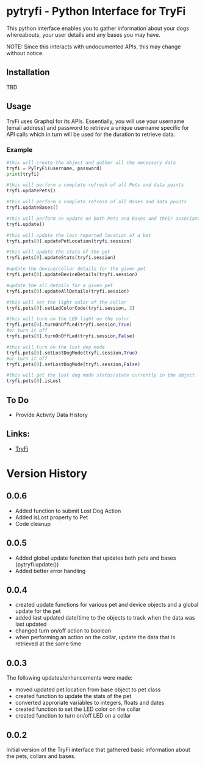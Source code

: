 # pytryfi - Python Interface for TryFi
This python interface enables you to gather information about your dogs whereabouts, your user details and any bases you may have.

NOTE: Since this interacts with undocumented APIs, this may change without notice.

## Installation
TBD

## Usage
TryFi uses Graphql for its APIs. Essentially, you will use your username (email address) and password to retrieve a unique username specific for API calls which in turn will be used for the duration to retrieve data.

### Example
```python
#this will create the object and gather all the necessary data
tryfi = PyTryFi(username, password)
print(tryfi)

#this will perform a complete refresh of all Pets and data points
tryfi.updatePets()

#this will perform a complete refresh of all Bases and data points
tryfi.updateBases()

#this will perform an update on both Pets and Bases and their associated data points
tryfi.update()

#this will update the last reported location of a bet
tryfi.pets[0].updatePetLocation(tryfi.session)

#this will update the stats of the pet 
tryfi.pets[0].updateStats(tryfi.session)

#update the device/collar details for the given pet
tryfi.pets[0].updateDeviceDetails(tryfi.session)

#update the all details for a given pet
tryfi.pets[0].updateAllDetails(tryfi.session)

#this will set the light color of the collar
tryfi.pets[0].setLedColorCode(tryfi.session, 2)

#this will turn on the LED light on the color
tryfi.pets[0].turnOnOffLed(tryfi.session,True)
#or turn it off
tryfi.pets[0].turnOnOffLed(tryfi.session,False)

#this will turn on the lost dog mode
tryfi.pets[0].setLostDogMode(tryfi.session,True)
#or turn it off
tryfi.pets[0].setLostDogMode(tryfi.session,False)

#this will get the lost dog mode status/state currently in the object
tryfi.pets[0].isLost
```

## To Do
* Provide Activity Data History

## Links:
* [TryFi](https://tryfi.com/)

# Version History
## 0.0.6
* Added function to submit Lost Dog Action
* Added isLost property to Pet
* Code cleanup

## 0.0.5
* Added global update function that updates both pets and bases (pytryfi.update())
* Added better error handling

## 0.0.4
* created update functions for various pet and device objects and a global update for the pet
* added last updated date/time to the objects to track when the data was last updated
* changed turn on/off action to boolean
* when performing an action on the collar, update the data that is retrieved at the same time

## 0.0.3
The following updates/enhancements were made:
* moved updated pet location from base object to pet class
* created function to update the stats of the pet
* converted approriate variables to integers, floats and dates
* created function to set the LED color on the collar
* created function to turn on/off LED on a collar

## 0.0.2
Initial version of the TryFi interface that gathered basic information about the pets, collars and bases.